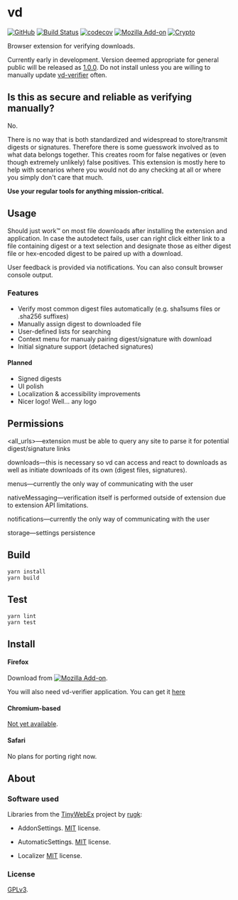 # vd

[![GitHub](https://img.shields.io/github/license/mmatous/vd?color=blue&style=plastic)](LICENSE)
[![Build Status](https://travis-ci.com/mmatous/vd.svg?branch=master)](https://travis-ci.com/mmatous/vd)
[![codecov](https://codecov.io/gh/mmatous/vd/branch/master/graph/badge.svg)](https://codecov.io/gh/mmatous/vd)
[![Mozilla Add-on](https://img.shields.io/amo/v/vdownloads.svg?style=plastic)](https://addons.mozilla.org/en-US/firefox/addon/vdownloads/)
[![Crypto](https://img.shields.io/badge/donate-crypto-blue.svg?style=plastic)](https://github.com/mmatous/vd/wiki/Donate)

Browser extension for verifying downloads.

Currently early in development. Version deemed appropriate for general public will be released as [1.0.0](https://github.com/mmatous/vd/milestone/1). Do not install unless you are willing to manually update [vd-verifier](https://github.com/mmatous/vd-verifier/releases) often.

## Is this as secure and reliable as verifying manually?

No.

There is no way that is both standardized and widespread to store/transmit digests or
signatures. Therefore there is some guesswork involved as to what data belongs together.
This creates room for false negatives or (even though extremely unlikely) false positives.
This extension is mostly here to help with scenarios where you would not do any checking at all
or where you simply don't care that much.

__Use your regular tools for anything mission-critical.__

## Usage

Should just work™ on most file downloads after installing the extension and application.
In case the autodetect fails, user can right click either link to a file containing digest or
a text selection and designate those as either digest file or hex-encoded digest to be paired up
with a download.

User feedback is provided via notifications. You can also consult browser console output.

### Features

- Verify most common digest files automatically (e.g. sha1sums files or .sha256 suffixes)
- Manually assign digest to downloaded file
- User-defined lists for searching
- Context menu for manualy pairing digest/signature with download
- Initial signature support (detached signatures)

#### Planned
- Signed digests
- UI polish
- Localization & accessibility improvements
- Nicer logo! Well... any logo

## Permissions

<all_urls>—extension must be able to query any site to parse it for potential digest/signature links

downloads—this is necessary so vd can access and react to downloads as well as initiate downloads of its own (digest files, signatures).

menus—currently the only way of communicating with the user

nativeMessaging—verification itself is performed outside of extension due to extension API limitations.

notifications—currently the only way of communicating with the user

storage—settings persistence

## Build

```
yarn install
yarn build
```

## Test

```
yarn lint
yarn test
```

## Install

#### Firefox

Download from [![Mozilla Add-on](https://img.shields.io/amo/v/vdownloads.svg?style=plastic)](https://addons.mozilla.org/en-US/firefox/addon/vdownloads/).

You will also need vd-verifier application. You can get it [here](https://github.com/mmatous/vd-verifier/releases)

#### Chromium-based

[Not yet available](https://github.com/mmatous/vd/issues/3).

#### Safari

No plans for porting right now.

## About

### Software used

Libraries from the [TinyWebEx](https://github.com/TinyWebEx) project by [rugk](https://github.com/rugk):

- AddonSettings. [MIT](https://github.com/TinyWebEx/AddonSettings/blob/b5e57fc456395613f6e1e5825c0ab670528eb552/LICENSE.md) license.

- AutomaticSettings. [MIT](https://github.com/TinyWebEx/AutomaticSettings/blob/0b630205ec0aa78628e95ed97137776e399df632/LICENSE.md) license.

- Localizer [MIT](https://github.com/TinyWebEx/Localizer/blob/da1f4c3edc616655a360b2a79b79514d8c077b55/README.md) license.

### License

[GPLv3](LICENSE).
